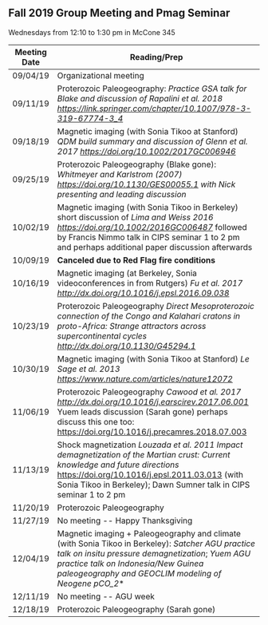 ## Fall 2019 Group Meeting and Pmag Seminar

Wednesdays from 12:10 to 1:30 pm in McCone 345

| Meeting Date | Reading/Prep |
|--------------|--------------|
|09/04/19| Organizational meeting |
|09/11/19| Proterozoic Paleogeography: *Practice GSA talk for Blake and discussion of Rapalini et al. 2018 https://link.springer.com/chapter/10.1007/978-3-319-67774-3_4* |
|09/18/19| Magnetic imaging (with Sonia Tikoo at Stanford) *QDM build summary and discussion of Glenn et al. 2017 https://doi.org/10.1002/2017GC006946* |
|09/25/19| Proterozoic Paleogeography (Blake gone): *Whitmeyer and Karlstrom (2007) https://doi.org/10.1130/GES00055.1 with Nick presenting and leading discussion* |
|10/02/19| Magnetic imaging (with Sonia Tikoo in Berkeley) short discussion of *Lima and Weiss 2016 https://doi.org/10.1002/2016GC006487* followed by Francis Nimmo talk in CIPS seminar 1 to 2 pm and perhaps additional paper discussion afterwards| 
|10/09/19| **Canceled due to Red Flag fire conditions** | 
|10/16/19| Magnetic imaging (at Berkeley, Sonia videoconferences in from Rutgers) *Fu et al. 2017 http://dx.doi.org/10.1016/j.epsl.2016.09.038*| 
|10/23/19| Proterozoic Paleogeography *Direct Mesoproterozoic connection of the Congo and Kalahari cratons in proto-Africa: Strange attractors across supercontinental cycles http://dx.doi.org/10.1130/G45294.1* |
|10/30/19| Magnetic imaging (with Sonia Tikoo at Stanford) *Le Sage et al. 2013 https://www.nature.com/articles/nature12072*| 
|11/06/19| Proterozoic Paleogeography *Cawood et al. 2017 http://dx.doi.org/10.1016/j.earscirev.2017.06.001* Yuem leads discussion (Sarah gone) perhaps discuss this one too: https://doi.org/10.1016/j.precamres.2018.07.003| 
|11/13/19| Shock magnetization *Louzada et al. 2011 Impact demagnetization of the Martian crust: Current knowledge and future directions* https://doi.org/10.1016/j.epsl.2011.03.013 (with Sonia Tikoo in Berkeley); Dawn Sumner talk in CIPS seminar 1 to 2 pm | 
|11/20/19| Proterozoic Paleogeography|
|11/27/19| No meeting -- Happy Thanksgiving |
|12/04/19| Magnetic imaging + Paleogeography and climate (with Sonia Tikoo in Berkeley): *Satcher AGU practice talk on insitu pressure demagnetization*; *Yuem AGU practice talk on Indonesia/New Guinea paleogeography and GEOCLIM modeling of Neogene pCO_2** |
|12/11/19| No meeting -- AGU week |
|12/18/19| Proterozoic Paleogeography (Sarah gone)|
